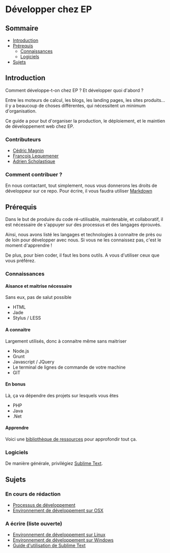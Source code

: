 Développer chez EP
=

## Sommaire

* [Introduction](#markdown-header-introduction)
* [Prérequis](#markdown-header-prerequis)
    * [Connaissances](#markdown-header-connaissances)
    * [Logiciels](#markdown-header-logiciels)
* [Sujets](#markdown-header-sujets)

## Introduction

Comment développe-t-on chez EP ? Et développer quoi d'abord ?

Entre les moteurs de calcul, les blogs, les landing pages, les sites produits... il y a beaucoup de choses différentes, qui nécessitent un minimum d'organisation.

Ce guide a pour but d'organiser la production, le déploiement, et le maintien de développement web chez EP.

### Contributeurs

* [Cédric Magnin](https://bitbucket.org/cedric-ep)
* [François Lequemener](https://bitbucket.org/francoislequemener)
* [Adrien Scholastique](https://bitbucket.org/AdrienSCHO)

### Comment contribuer ?

En nous contactant, tout simplement, nous vous donnerons les droits de développeur sur ce repo. Pour écrire, il vous faudra utiliser [Markdown](http://daringfireball.net/projects/markdown/)

## Prérequis

Dans le but de produire du code ré-utilisable, maintenable, et collaboratif, il est nécessaire de s'appuyer sur des processus et des langages éprouvés.

Ainsi, nous avons listé les langages et technologies à connaitre de près ou de loin pour développer avec nous. Si vous ne les connaissez pas, c'est le moment d'apprendre !

De plus, pour bien coder, il faut les bons outils. A vous d'utiliser ceux que vous préférez.

### Connaissances

#### Aisance et maitrise nécessaire

Sans eux, pas de salut possible

* HTML
* Jade
* Stylus / LESS

#### A connaitre

Largement utilisés, donc à connaitre même sans maitriser

* Node.js
* Grunt
* Javascript / JQuery
* Le terminal de lignes de commande de votre machine
* GIT

#### En bonus

Là, ça va dépendre des projets sur lesquels vous êtes

* PHP
* Java
* .Net

#### Apprendre

Voici une [bibliothèque de ressources]() pour approfondir tout ça.

### Logiciels

De manière générale, privilégiez [Sublime Text](http://www.sublimetext.com/).

## Sujets

### En cours de rédaction

* [Processus de développement](PROCESSUS-DEVELOPPEMENT.md)
* [Environnement de développement sur OSX](ENVIRONNEMENT-DEVELOPPEMENT-OSX.md)

### A écrire (liste ouverte)

* [Environnement de développement sur Linux]()
* [Environnement de développement sur Windows]()
* [Guide d'utilisation de Sublime Text]()
